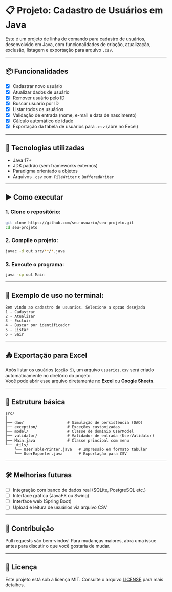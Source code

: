 
# 📋 Projeto: Cadastro de Usuários em Java

Este é um projeto de linha de comando para cadastro de usuários, desenvolvido em Java, com funcionalidades de criação, atualização, exclusão, listagem e exportação para arquivo `.csv`.

---

## 📦 Funcionalidades

- [x] Cadastrar novo usuário
- [x] Atualizar dados de usuário
- [x] Remover usuário pelo ID
- [x] Buscar usuário por ID
- [x] Listar todos os usuários
- [x] Validação de entrada (nome, e-mail e data de nascimento)
- [x] Cálculo automático de idade
- [x] Exportação da tabela de usuários para `.csv` (abre no Excel)

---

## 🧪 Tecnologias utilizadas

- Java 17+
- JDK padrão (sem frameworks externos)
- Paradigma orientado a objetos
- Arquivos `.csv` com `FileWriter` e `BufferedWriter`

---

## ▶️ Como executar

### 1. Clone o repositório:

```bash
git clone https://github.com/seu-usuario/seu-projeto.git
cd seu-projeto
```

### 2. Compile o projeto:

```bash
javac -d out src/**/*.java
```

### 3. Execute o programa:

```bash
java -cp out Main
```

---

## 🧾 Exemplo de uso no terminal:

```
Bem vindo ao cadastro de usuarios. Selecione a opcao desejada
1 - Cadastrar
2 - Atualizar
3 - Excluir
4 - Buscar por identificador
5 - Listar
6 - Sair
```

---

## 📤 Exportação para Excel

Após listar os usuários (`opção 5`), um arquivo `usuarios.csv` será criado automaticamente no diretório do projeto.  
Você pode abrir esse arquivo diretamente no **Excel** ou **Google Sheets**.

---

## 📂 Estrutura básica

```
src/
│
├── dao/                   # Simulação de persistência (DAO)
├── exception/             # Exceções customizadas
├── model/                 # Classe de domínio UserModel
├── validator/             # Validador de entrada (UserValidator)
├── Main.java              # Classe principal com menu
└── utils/
    └── UserTablePrinter.java   # Impressão em formato tabular
    └── UserExporter.java       # Exportação para CSV
```

---

## 🛠 Melhorias futuras

- [ ] Integração com banco de dados real (SQLite, PostgreSQL etc.)
- [ ] Interface gráfica (JavaFX ou Swing)
- [ ] Interface web (Spring Boot)
- [ ] Upload e leitura de usuários via arquivo CSV

---

## 🤝 Contribuição

Pull requests são bem-vindos! Para mudanças maiores, abra uma issue antes para discutir o que você gostaria de mudar.

---

## 📄 Licença

Este projeto está sob a licença MIT. Consulte o arquivo [LICENSE](LICENSE) para mais detalhes.
